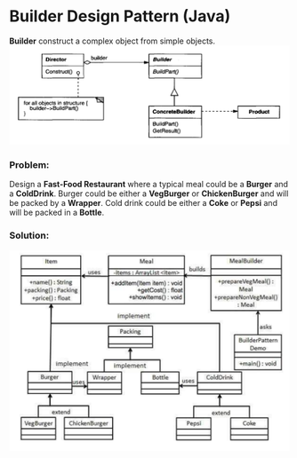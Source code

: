 # Builder Design Pattern (Java)
**Builder** construct a complex object from simple objects.
![](https://github.com/shamy1st/design-pattern-builder/blob/main/uml.png)
### Problem:
Design a **Fast-Food Restaurant** where a typical meal could be a **Burger** and a **ColdDrink**. Burger could be either a **VegBurger** or **ChickenBurger** and will be packed by a **Wrapper**. Cold drink could be either a **Coke** or **Pepsi** and will be packed in a **Bottle**.

### Solution:
![](https://github.com/shamy1st/design-pattern-builder/blob/main/uml-solution.png)
